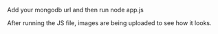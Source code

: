 Add your mongodb url
and then run node app.js

After running the JS file, images are being uploaded to see how it looks.
